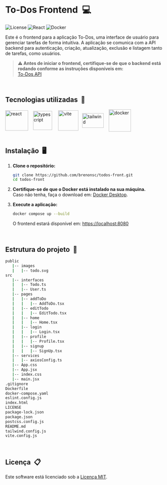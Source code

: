 # To-Dos Frontend&nbsp; :computer:

![License](https://badgen.net/badge/License/MIT/purple?icon=)
![React](https://badgen.net/badge/React/v19/green?icon=)
![Docker](https://badgen.net/badge/icon/Available?icon=docker&label)

Este é o frontend para a aplicação To-Dos, uma interface de usuário para gerenciar tarefas de forma intuitiva.
A aplicação se comunica com a API backend para autenticação, criação, atualização, exclusão e listagem tanto de tarefas, como usuários.

> **⚠ Antes de iniciar o frontend, certifique-se de que o backend está rodando conforme as instruções disponíveis em:**  
> [To-Dos API](https://github.com/brenonsc/todos-api)

<br>

## Tecnologias utilizadas&nbsp; 🔨

<div>
    <img align='center' height='64' width='72' title='React' alt='react' src='https://upload.wikimedia.org/wikipedia/commons/thumb/a/a7/React-icon.svg/1200px-React-icon.svg.png' />&nbsp;&nbsp;&nbsp;
    <img align='center' height='60' width='60' title='TypeScript' alt='typescript' src='https://upload.wikimedia.org/wikipedia/commons/thumb/4/4c/Typescript_logo_2020.svg/2048px-Typescript_logo_2020.svg.png' /> &nbsp;&nbsp;&nbsp;
    <img align='center' height='64' width='64' title='Vite' alt='vite' src='https://vitejs.dev/logo.svg' />&nbsp;&nbsp;
    <img align='center' height='46' width='68' title='Tailwind' alt='tailwind' src='https://static-00.iconduck.com/assets.00/tailwind-css-icon-2048x1229-u8dzt4uh.png' /> &nbsp;&nbsp;
    <img align='center' height='70' width='70' title='Docker' alt='docker' src='https://cdn4.iconfinder.com/data/icons/logos-and-brands/512/97_Docker_logo_logos-512.png' />
</div>

<br>

## Instalação&nbsp; 🖥️

1. **Clone o repositório:**
   
   ```sh
   git clone https://github.com/brenonsc/todos-front.git
   cd todos-front
   ```

2. **Certifique-se de que o Docker está instalado na sua máquina.**<br>
   Caso não tenha, faça o download em: [Docker Desktop](https://www.docker.com/products/docker-desktop/).

4. **Execute a aplicação:**

   ```sh
   docker compose up --build
   ```

   O frontend estará disponível em: [https://localhost:8080](https://localhost:8080)

   <br>

## Estrutura do projeto&nbsp; :open_file_folder:

```bash
public
   |-- images
   |   |-- todo.svg
src
   |-- interfaces
   |   |-- Todo.ts
   |   |-- User.ts
   |-- pages
   |   |-- addToDo
   |   |   |-- AddToDo.tsx
   |   |-- editTodo
   |   |   |-- EditTodo.tsx
   |   |-- home
   |   |   |-- Home.tsx
   |   |-- login
   |   |   |-- Login.tsx
   |   |-- profile
   |   |   |-- Profile.tsx
   |   |-- signup
   |   |   |-- SignUp.tsx
   |-- services
   |   |-- axiosConfig.ts
   |-- App.css
   |-- App.jsx
   |-- index.css
   |-- main.jsx
.gitignore
Dockerfile
docker-compose.yaml
eslint.config.js
index.html
LICENSE
package-lock.json
package.json
postcss.config.js
README.md
tailwind.config.js
vite.config.js
```

<br>

## Licença&nbsp; 📋

Este software está licenciado sob a [Licença MIT](https://github.com/brenonsc/todos-front/blob/main/LICENSE).
